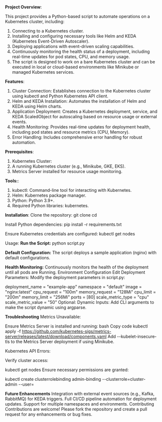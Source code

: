 **Project Overview**:

This project provides a Python-based script to automate operations on a Kubernetes cluster, including:

1. Connecting to a Kubernetes cluster.
2. Installing and configuring necessary tools like Helm and KEDA (Kubernetes Event-Driven Autoscaler).
3. Deploying applications with event-driven scaling capabilities.
4. Continuously monitoring the health status of a deployment, including real-time updates for pod states, CPU, and memory usage.
5. The script is designed to work on a bare Kubernetes cluster and can be executed in local or cloud-based environments like Minikube or managed Kubernetes services.

**Features**:

1. Cluster Connection: Establishes connection to the Kubernetes cluster using kubectl and Python Kubernetes API client.
2. Helm and KEDA Installation: Automates the installation of Helm and KEDA using Helm charts.
3. Application Deployment: Creates a Kubernetes deployment, service, and KEDA ScaledObject for autoscaling based on resource usage or external events.
4. Health Monitoring: Provides real-time updates for deployment health, including pod states and resource metrics (CPU, Memory).
5. Error Handling: Includes comprehensive error handling for robust automation.
   
**Prerequisites**:
1. Kubernetes Cluster:
2. A running Kubernetes cluster (e.g., Minikube, GKE, EKS).
3. Metrics Server installed for resource usage monitoring.
   
**Tools:**:
1. kubectl: Command-line tool for interacting with Kubernetes.
2. Helm: Kubernetes package manager.
3. Python: Python 3.9+.
4. Required Python libraries: kubernetes.
   
**Installation**:
Clone the repository:
git clone <repository-url>
cd <repository-folder>

Install Python dependencies:
pip install -r requirements.txt

Ensure Kubernetes credentials are configured:
kubectl get nodes

Usage:
**Run the Script:**
python script.py

**Default Configuration:**
The script deploys a sample application (nginx) with default configurations.

**Health Monitoring:**
Continuously monitors the health of the deployment until all pods are Running.
Environment Configuration
Edit Deployment Parameters: Modify the deployment parameters in script.py:

deployment_name = "example-app"
namespace = "default"
image = "nginx:latest"
cpu_request = "100m"
memory_request = "128Mi"
cpu_limit = "200m"
memory_limit = "256Mi"
ports = [80]
scale_metric_type = "cpu"
scale_metric_value = "50"
Optional: Dynamic Inputs: Add CLI arguments to make the script dynamic using argparse.

**Troubleshooting**
Metrics Unavailable:

Ensure Metrics Server is installed and running:
bash
Copy code
kubectl apply -f https://github.com/kubernetes-sigs/metrics-server/releases/latest/download/components.yaml
Add --kubelet-insecure-tls to the Metrics Server deployment if using Minikube.

Kubernetes API Errors:

Verify cluster access:

kubectl get nodes
Ensure necessary permissions are granted:

kubectl create clusterrolebinding admin-binding --clusterrole=cluster-admin --user=<your-user>

**Future Enhancements**
Integration with external event sources (e.g., Kafka, RabbitMQ) for KEDA triggers.
Full CI/CD pipeline automation for deployment updates.
Support for multiple namespaces and environments.
Contributing
Contributions are welcome! Please fork the repository and create a pull request for any enhancements or bug fixes.
